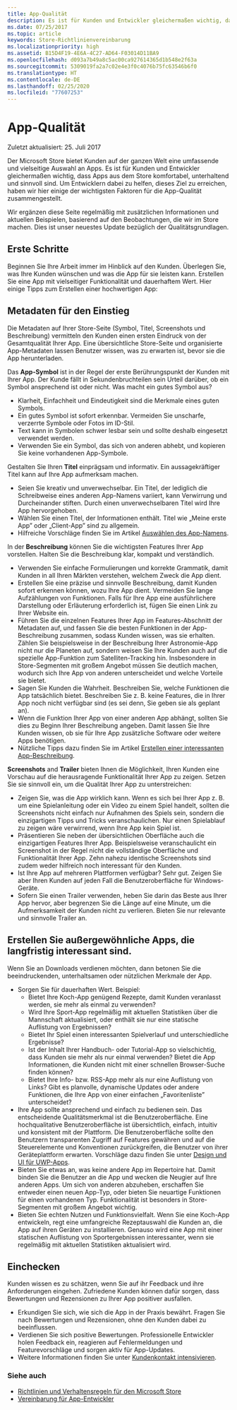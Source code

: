 ```yaml
---
title: App-Qualität
description: Es ist für Kunden und Entwickler gleichermaßen wichtig, dass Apps aus dem Store komfortabel, unterhaltend und sinnvoll sind. Um Entwicklern dabei zu helfen, dieses Ziel zu erreichen, haben wir hier einige der wichtigsten Faktoren für die App-Qualität zusammengestellt.
ms.date: 07/25/2017
ms.topic: article
keywords: Store-Richtlinienvereinbarung
ms.localizationpriority: high
ms.assetid: B15D4F19-4E6A-4C27-AD64-F03014D11BA9
ms.openlocfilehash: d093a7b49a8c5ac00ca927614365d1b548e2f63a
ms.sourcegitcommit: 5309019fa2a7c02e4e3f0c4076b75fc63546b6f0
ms.translationtype: HT
ms.contentlocale: de-DE
ms.lasthandoff: 02/25/2020
ms.locfileid: "77607253"
---
```

# <a name="app-quality"></a>App-Qualität

Zuletzt aktualisiert: 25. Juli 2017

Der Microsoft Store bietet Kunden auf der ganzen Welt eine umfassende und vielseitige Auswahl an Apps. Es ist für Kunden und Entwickler gleichermaßen wichtig, dass Apps aus dem Store komfortabel, unterhaltend und sinnvoll sind. Um Entwicklern dabei zu helfen, dieses Ziel zu erreichen, haben wir hier einige der wichtigsten Faktoren für die App-Qualität zusammengestellt.

Wir ergänzen diese Seite regelmäßig mit zusätzlichen Informationen und aktuellen Beispielen, basierend auf den Beobachtungen, die wir im Store machen. Dies ist unser neuestes Update bezüglich der Qualitätsgrundlagen.


## <a name="where-to-start"></a>Erste Schritte

Beginnen Sie Ihre Arbeit immer im Hinblick auf den Kunden. Überlegen Sie, was Ihre Kunden wünschen und was die App für sie leisten kann. Erstellen Sie eine App mit vielseitiger Funktionalität und dauerhaftem Wert. Hier einige Tipps zum Erstellen einer hochwertigen App:


## <a name="metadata-is-key"></a>Metadaten für den Einstieg

Die Metadaten auf Ihrer Store-Seite (Symbol, Titel, Screenshots und Beschreibung) vermitteln den Kunden einen ersten Eindruck von der Gesamtqualität Ihrer App. Eine übersichtliche Store-Seite und organisierte App-Metadaten lassen Benutzer wissen, was zu erwarten ist, bevor sie die App herunterladen.

Das **App-Symbol** ist in der Regel der erste Berührungspunkt der Kunden mit Ihrer App. Der Kunde fällt in Sekundenbruchteilen sein Urteil darüber, ob ein Symbol ansprechend ist oder nicht. Was macht ein gutes Symbol aus?

- Klarheit, Einfachheit und Eindeutigkeit sind die Merkmale eines guten Symbols.
- Ein gutes Symbol ist sofort erkennbar. Vermeiden Sie unscharfe, verzerrte Symbole oder Fotos im ID-Stil.
- Text kann in Symbolen schwer lesbar sein und sollte deshalb eingesetzt verwendet werden.
- Verwenden Sie ein Symbol, das sich von anderen abhebt, und kopieren Sie keine vorhandenen App-Symbole.

Gestalten Sie Ihren **Titel** einprägsam und informativ. Ein aussagekräftiger Titel kann auf Ihre App aufmerksam machen.

- Seien Sie kreativ und unverwechselbar. Ein Titel, der lediglich die Schreibweise eines anderen App-Namens variiert, kann Verwirrung und Durcheinander stiften. Durch einen unverwechselbaren Titel wird Ihre App hervorgehoben.
- Wählen Sie einen Titel, der Informationen enthält. Titel wie „Meine erste App” oder „Client-App” sind zu allgemein.
- Hilfreiche Vorschläge finden Sie im Artikel [Auswählen des App-Namens](https://docs.microsoft.com/windows/uwp/publish/create-your-app-by-reserving-a-name#choosing-your-apps-name).

In der **Beschreibung** können Sie die wichtigsten Features Ihrer App vorstellen. Halten Sie die Beschreibung klar, kompakt und verständlich.

- Verwenden Sie einfache Formulierungen und korrekte Grammatik, damit Kunden in all Ihren Märkten verstehen, welchem Zweck die App dient.
- Erstellen Sie eine präzise und sinnvolle Beschreibung, damit Kunden sofort erkennen können, wozu Ihre App dient. Vermeiden Sie lange Aufzählungen von Funktionen. Falls für Ihre App eine ausführlichere Darstellung oder Erläuterung erforderlich ist, fügen Sie einen Link zu Ihrer Website ein.
- Führen Sie die einzelnen Features Ihrer App im Features-Abschnitt der Metadaten auf, und fassen Sie die besten Funktionen in der App-Beschreibung zusammen, sodass Kunden wissen, was sie erhalten. Zählen Sie beispielsweise in der Beschreibung Ihrer Astronomie-App nicht nur die Planeten auf, sondern weisen Sie Ihre Kunden auch auf die spezielle App-Funktion zum Satelliten-Tracking hin. Insbesondere in Store-Segmenten mit großem Angebot müssen Sie deutlich machen, wodurch sich Ihre App von anderen unterscheidet und welche Vorteile sie bietet.
- Sagen Sie Kunden die Wahrheit. Beschreiben Sie, welche Funktionen die App tatsächlich bietet. Beschreiben Sie z. B. keine Features, die in Ihrer App noch nicht verfügbar sind (es sei denn, Sie geben sie als geplant an).
- Wenn die Funktion Ihrer App von einer anderen App abhängt, sollten Sie dies zu Beginn Ihrer Beschreibung angeben. Damit lassen Sie Ihre Kunden wissen, ob sie für Ihre App zusätzliche Software oder weitere Apps benötigen.
- Nützliche Tipps dazu finden Sie im Artikel [Erstellen einer interessanten App-Beschreibung](https://docs.microsoft.com/windows/uwp/publish/write-a-great-app-description).

**Screenshots** and **Trailer** bieten Ihnen die Möglichkeit, Ihren Kunden eine Vorschau auf die herausragende Funktionalität Ihrer App zu zeigen. Setzen Sie sie sinnvoll ein, um die Qualität Ihrer App zu unterstreichen:

- Zeigen Sie, was die App wirklich kann. Wenn es sich bei Ihrer App z. B. um eine Spielanleitung oder ein Video zu einem Spiel handelt, sollten die Screenshots nicht einfach nur Aufnahmen des Spiels sein, sondern die einzigartigen Tipps und Tricks veranschaulichen. Nur einen Spielablauf zu zeigen wäre verwirrend, wenn Ihre App kein Spiel ist.
- Präsentieren Sie neben der übersichtlichen Oberfläche auch die einzigartigen Features Ihrer App. Beispielsweise veranschaulicht ein Screenshot in der Regel nicht die vollständige Oberfläche und Funktionalität Ihrer App. Zehn nahezu identische Screenshots sind zudem weder hilfreich noch interessant für den Kunden.
- Ist Ihre App auf mehreren Plattformen verfügbar? Sehr gut. Zeigen Sie aber Ihren Kunden auf jeden Fall die Benutzeroberfläche für Windows-Geräte.
- Sofern Sie einen Trailer verwenden, heben Sie darin das Beste aus Ihrer App hervor, aber begrenzen Sie die Länge auf eine Minute, um die Aufmerksamkeit der Kunden nicht zu verlieren. Bieten Sie nur relevante und sinnvolle Trailer an.


## <a name="create-amazing-apps-with-staying-power"></a>Erstellen Sie außergewöhnliche Apps, die langfristig interessant sind.

Wenn Sie an Downloads verdienen möchten, dann betonen Sie die beeindruckenden, unterhaltsamen oder nützlichen Merkmale der App.

- Sorgen Sie für dauerhaften Wert. Beispiel:
    - Bietet Ihre Koch-App genügend Rezepte, damit Kunden veranlasst werden, sie mehr als einmal zu verwenden?
    - Wird Ihre Sport-App regelmäßig mit aktuellen Statistiken über die Mannschaft aktualisiert, oder enthält sie nur eine statische Auflistung von Ergebnissen?
    - Bietet Ihr Spiel einen interessanten Spielverlauf und unterschiedliche Ergebnisse?
    - Ist der Inhalt Ihrer Handbuch- oder Tutorial-App so vielschichtig, dass Kunden sie mehr als nur einmal verwenden? Bietet die App Informationen, die Kunden nicht mit einer schnellen Browser-Suche finden können?
    - Bietet Ihre Info- bzw. RSS-App mehr als nur eine Auflistung von Links? Gibt es planvolle, dynamische Updates oder andere Funktionen, die Ihre App von einer einfachen „Favoritenliste” unterscheidet?
- Ihre App sollte ansprechend und einfach zu bedienen sein. Das entscheidende Qualitätsmerkmal ist die Benutzeroberfläche. Eine hochqualitative Benutzeroberfläche ist übersichtlich, einfach, intuitiv und konsistent mit der Plattform. Die Benutzeroberfläche sollte den Benutzern transparenten Zugriff auf Features gewähren und auf die Steuerelemente und Konventionen zurückgreifen, die Benutzer von ihrer Geräteplattform erwarten. Vorschläge dazu finden Sie unter [Design und UI für UWP-Apps](https://developer.microsoft.com/windows/apps/design).
- Bieten Sie etwas an, was keine andere App im Repertoire hat. Damit binden Sie die Benutzer an die App und wecken die Neugier auf Ihre anderen Apps. Um sich von anderen abzuheben, erschaffen Sie entweder einen neuen App-Typ, oder bieten Sie neuartige Funktionen für einen vorhandenen Typ. Funktionalität ist besonders in Store-Segmenten mit großem Angebot wichtig.
- Bieten Sie echten Nutzen und Funktionsvielfalt. Wenn Sie eine Koch-App entwickeln, regt eine umfangreiche Rezeptauswahl die Kunden an, die App auf ihren Geräten zu installieren. Genauso wird eine App mit einer statischen Auflistung von Sportergebnissen interessanter, wenn sie regelmäßig mit aktuellen Statistiken aktualisiert wird.


## <a name="check-in"></a>Einchecken

Kunden wissen es zu schätzen, wenn Sie auf ihr Feedback und ihre Anforderungen eingehen. Zufriedene Kunden können dafür sorgen, dass Bewertungen und Rezensionen zu Ihrer App positiver ausfallen.

- Erkundigen Sie sich, wie sich die App in der Praxis bewährt. Fragen Sie nach Bewertungen und Rezensionen, ohne den Kunden dabei zu beeinflussen.
- Verdienen Sie sich positive Bewertungen. Professionelle Entwickler holen Feedback ein, reagieren auf Fehlermeldungen und Featurevorschläge und sorgen aktiv für App-Updates.
- Weitere Informationen finden Sie unter [Kundenkontakt intensivieren](https://developer.microsoft.com/store/engage).


### <a name="see-also"></a>Siehe auch

- [Richtlinien und Verhaltensregeln für den Microsoft Store](store-policies-and-code-of-conduct.md)
- [Vereinbarung für App-Entwickler](https://docs.microsoft.com/legal/windows/agreements/app-developer-agreement)